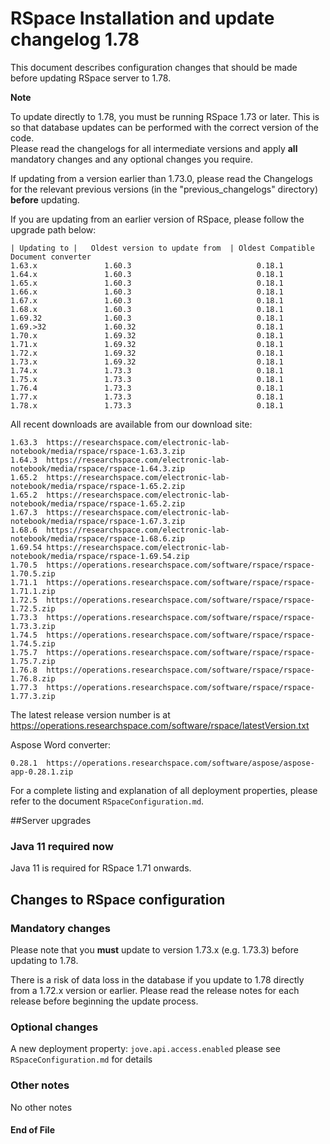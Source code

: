 RSpace Installation and update changelog 1.78
=============================================

This document describes configuration changes that should be made before updating RSpace server to 1.78.

**Note** 

To update directly to 1.78, you must be running RSpace 1.73 or later.
This is so that database updates can be performed with the correct version of the code.  
Please read the changelogs for all intermediate versions and apply **all** mandatory changes and any optional changes you require.

If updating from a version earlier than 1.73.0, please read the Changelogs for the relevant previous 
versions (in the "previous_changelogs" directory) **before** updating.

If you are updating from an earlier version of RSpace, please follow the upgrade path below:

    | Updating to |   Oldest version to update from  | Oldest Compatible Document converter
    1.63.x               1.60.3                            0.18.1
    1.64.x               1.60.3                            0.18.1
    1.65.x               1.60.3                            0.18.1   
    1.66.x               1.60.3                            0.18.1 
    1.67.x               1.60.3                            0.18.1  
    1.68.x               1.60.3                            0.18.1
    1.69.32              1.60.3                            0.18.1
    1.69.>32             1.60.32                           0.18.1
    1.70.x               1.69.32                           0.18.1
    1.71.x               1.69.32                           0.18.1
    1.72.x               1.69.32                           0.18.1
    1.73.x               1.69.32                           0.18.1
    1.74.x               1.73.3                            0.18.1
    1.75.x               1.73.3                            0.18.1
    1.76.4               1.73.3                            0.18.1
    1.77.x               1.73.3                            0.18.1
    1.78.x               1.73.3                            0.18.1

All recent downloads are available from our download site:

    1.63.3  https://researchspace.com/electronic-lab-notebook/media/rspace/rspace-1.63.3.zip
    1.64.3  https://researchspace.com/electronic-lab-notebook/media/rspace/rspace-1.64.3.zip
    1.65.2  https://researchspace.com/electronic-lab-notebook/media/rspace/rspace-1.65.2.zip
    1.65.2  https://researchspace.com/electronic-lab-notebook/media/rspace/rspace-1.65.2.zip
    1.67.3  https://researchspace.com/electronic-lab-notebook/media/rspace/rspace-1.67.3.zip
    1.68.6  https://researchspace.com/electronic-lab-notebook/media/rspace/rspace-1.68.6.zip
    1.69.54 https://researchspace.com/electronic-lab-notebook/media/rspace/rspace-1.69.54.zip
    1.70.5  https://operations.researchspace.com/software/rspace/rspace-1.70.5.zip
    1.71.1  https://operations.researchspace.com/software/rspace/rspace-1.71.1.zip
    1.72.5  https://operations.researchspace.com/software/rspace/rspace-1.72.5.zip
    1.73.3  https://operations.researchspace.com/software/rspace/rspace-1.73.3.zip
    1.74.5  https://operations.researchspace.com/software/rspace/rspace-1.74.5.zip
    1.75.7  https://operations.researchspace.com/software/rspace/rspace-1.75.7.zip
    1.76.8  https://operations.researchspace.com/software/rspace/rspace-1.76.8.zip
    1.77.3  https://operations.researchspace.com/software/rspace/rspace-1.77.3.zip

The latest release version number is at https://operations.researchspace.com/software/rspace/latestVersion.txt

 Aspose Word converter:

    0.28.1  https://operations.researchspace.com/software/aspose/aspose-app-0.28.1.zip

For a complete listing and explanation of all deployment properties, please refer to the document `RSpaceConfiguration.md`.

##Server upgrades

### Java 11 required now

Java 11 is required for RSpace 1.71 onwards.

## Changes to RSpace configuration

### Mandatory changes

Please note that you **must** update to version 1.73.x (e.g. 1.73.3) before updating to 1.78.

There is a risk of data loss in the database if you update to 1.78 directly from a 1.72.x version or earlier.
Please read the release notes for each release before beginning the update process.

### Optional changes

A new deployment property: ``jove.api.access.enabled`` please see `RSpaceConfiguration.md` for details
### Other notes

No other notes

#### End of File